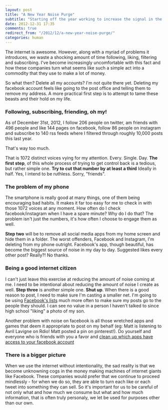 ```yaml
---
layout: post
title: "A New Year Noise Purge"
subtitle: "Starting off the year working to increase the signal in the noise"
date: 2012-12-31 17:35
comments: true
redirect_from: "/2012/12/a-new-year-noise-purge/"
categories: human
---
```

The internet is awesome. However, along with a myriad of problems it introduces, we waste a shocking amount of time following, liking, filtering and subscribing. I've become increasingly uncomfortable with this fact and how these companies turn what seems like such a simple act into a commodity that they use to make a lot of money.

So what then? Delete all my accounts? I'm not quite there yet. Deleting my facebook account feels like going to the post office and telling them to remove my address. A more practical first step is to attempt to tame these beasts and their hold on my life.

### Following, subscribing, friending, oh my!

As of December 31st, 2012, I follow 206 people on twitter, am friends with 496 people and like 144 pages on facebook, follow 86 people on instagram and subscribe to 140 rss feeds where I filtered through roughly 10,000 posts this last year.

That's way too much.

That is 1072 distinct voices vying for my attention. Every. Single. Day. **The first step**, of this whole process of trying to get control back is a tedious, but rather simple one. **Try to cut that number by at least a third** Ideally in half.  Yes, I intend to be ruthless. Sorry, "friends".

### The problem of my phone

The smartphone is really good at many things, one of them being encouraging bad habits. It makes it far too easy for me to check in with those 1072 voices at any moment. How often do I check facebook/instagram when I have a spare minute? Why do I do that? The problem isn't just the numbers, it's how often I choose to engage them as well.

**Step two** will be to remove all social media apps from my home screen and hide them in a folder. The worst offenders, Facebook and Instagram, I'm deleting from my phone outright. Facebook's app, though beautiful, has become the biggest source of noise in my day to day. Suggested likes every other post? Really?! No thanks.

### Being a good internet citizen

I can't just leave this exercise at reducing the amount of noise coming at me. I need to be intentional about reducing the amount of noise I create as well. **Step three** is another simple one. **Shut up**. When there is a good reason to post, I need to make sure I'm casting a smaller net. I'm going to be using [Facebook's lists](https://www.facebook.com/bookmarks/lists) much more often to make sure my posts go to the people they should. I can see no value in a person I haven't talked to since high school "liking" a photo of my son.

Another problem with noise on facebook is all those wretched apps and games that deem it appropriate to post on my behalf (eg: Matt is listening to Avril Lavigne on Rdio! Matt posted a pin on pinterest!). Do yourself and everyone who is friends with you a favor and [clean up which apps have access to your facebook account](https://www.facebook.com/settings?tab=applications)

### There is a bigger picture

When we use the internet without intentionality, the sad reality is that we become unknowning cogs in the money making machines of internet giants like Facebook. These companies would prefer that we continue to proceed mindlessly - for when we do so, they are able to turn each like or each tweet into something they can sell. So it's important for us to be careful of not only what and how much we consume but what and how much information, that is often truly personaly, we let be used for purposes other than our own.
